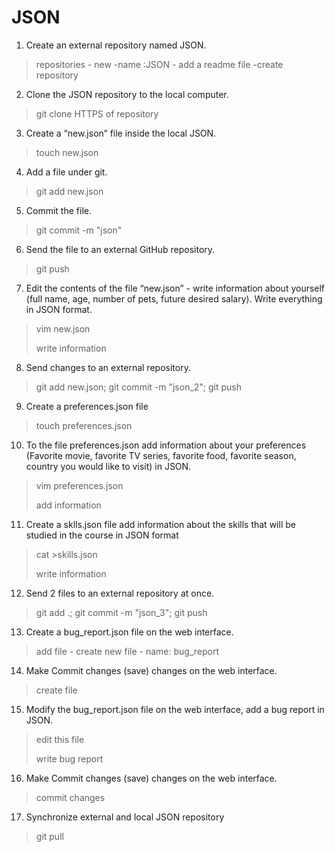 # JSON
 1. Create an external repository named JSON.
 >repositories - new -name :JSON - add a readme file -create repository
 2. Clone the JSON repository to the local computer.
 > git clone HTTPS of repository
 3. Create a “new.json” file inside the local JSON.
 > touch new.json
 4. Add a file under git.
 > git add new.json
 5. Commit the file.
 > git commit -m "json"
 6. Send the file to an external GitHub repository.
 > git push
 7. Edit the contents of the file “new.json” - write information about yourself (full name, age, number of pets, future desired salary). Write everything in JSON format.
 > vim new.json
 > 
 > write information
 8. Send changes to an external repository.
 > git add new.json; git commit -m "json_2"; git push
 9. Create a preferences.json file
 > touch preferences.json
 10. To the file preferences.json add information about your preferences (Favorite movie, favorite TV series, favorite food, favorite season, country you would like to visit) in JSON.
 > vim preferences.json
 > 
 > add information
 11. Create a sklls.json file add information about the skills that will be studied in the course in JSON format
 > cat >skills.json
 > 
 > write information
 12. Send 2 files to an external repository at once.
 > git add .; git commit -m "json_3"; git push
 13. Create a bug_report.json file on the web interface.
 > add file - create new file - name: bug_report
 14. Make Commit changes (save) changes on the web interface.
 > create file
 15. Modify the bug_report.json file on the web interface, add a bug report in JSON.
 > edit this file
 > 
 > write bug report
 16. Make Commit changes (save) changes on the web interface.
 > commit changes
 17. Synchronize external and local JSON repository
 > git pull
